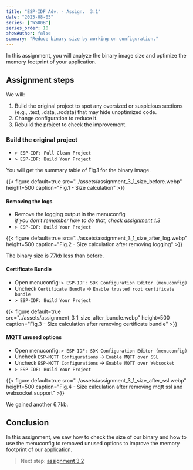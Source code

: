 ```yaml
---
title: "ESP-IDF Adv. - Assign.  3.1"
date: "2025-08-05"
series: ["WS00B"]
series_order: 10
showAuthor: false
summary: "Reduce binary size by working on configuration."
---
```


In this assignment, you will analyze the binary image size and optimize the memory footprint of your application.

## Assignment steps

We will:

1. Build the original project to spot any oversized or suspicious sections (e.g., .text, .data, .rodata) that may hide unoptimized code.
2. Change configuration to reduce it.
3. Rebuild the project to check the improvement.

### Build the original project

* `> ESP-IDF: Full Clean Project`
* `> ESP-IDF: Build Your Project`

You will get the summary table of Fig.1 for the binary image.
<!-- ![](../assets/assignment_3_1_size_before.webp) -->
{{< figure
default=true
src="../assets/assignment_3_1_size_before.webp"
height=500
caption="Fig.1 - Size calculation"
    >}}


#### Removing the logs

* Remove the logging output in the menuconfig<br>
   _if you don't remember how to do that, check [assignment 1.3](../assignment-1-3/)_
* `> ESP-IDF: Build Your Project`

<!-- ![](../assets/assignment_3_1_size_before.webp) -->
{{< figure
default=true
src="../assets/assignment_3_1_size_after_log.webp"
height=500
caption="Fig.2 - Size calculation after removing logging"
    >}}

The binary size is 77kb less than before.

#### Certificate Bundle

* Open menuconfig: `> ESP-IDF: SDK Configuration Editor (menuconfig)`
* Uncheck `Certificate Bundle` &rarr; `Enable trusted root certificate bundle`
* `> ESP-IDF: Build Your Project`


<!-- ![](../assets/assignment_3_1_size_before.webp) -->
{{< figure
default=true
src="../assets/assignment_3_1_size_after_bundle.webp"
height=500
caption="Fig.3 - Size calculation after removing certificate bundle"
    >}}

#### MQTT unused options

* Open menuconfig: `> ESP-IDF: SDK Configuration Editor (menuconfig)`
* Uncheck `ESP-MQTT Configurations` &rarr; `Enable MQTT over SSL`
* Uncheck `ESP-MQTT Configurations` &rarr; `Enable MQTT over Websocket`
* `> ESP-IDF: Build Your Project`


<!-- ![](../assets/assignment_3_1_size_before.webp) -->
{{< figure
default=true
src="../assets/assignment_3_1_size_after_ssl.webp"
height=500
caption="Fig.4 - Size calculation after removing mqtt ssl and websocket support"
    >}}

We gained another 6.7kb.


## Conclusion

In this assignment, we saw how to check the size of our binary and how to use the menuconfig to removed unused options to improve the memory footprint of our application.

> Next step: [assignment 3.2](../assignment-3-2/)
